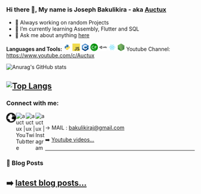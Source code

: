 ### Hi there 👋, My name is Joseph Bakulikira - aka [Auctux][website]
- 🔭 Always working on random Projects
- 🌱 I’m currently learning Assembly, Flutter and SQL
- 💬 Ask me about anything [here](https://github.com/Josephbakulikira/Josephbakulikira/issues)

**Languages and Tools:** 
<code><img height="20" src="https://raw.githubusercontent.com/github/explore/80688e429a7d4ef2fca1e82350fe8e3517d3494d/topics/python/python.png"></code>
<code><img height="20" src="https://raw.githubusercontent.com/github/explore/80688e429a7d4ef2fca1e82350fe8e3517d3494d/topics/javascript/javascript.png"></code>
<code><img height="20" src="https://raw.githubusercontent.com/github/explore/80688e429a7d4ef2fca1e82350fe8e3517d3494d/topics/cpp/cpp.png"></code>
<code><img height="20" src="https://raw.githubusercontent.com/github/explore/80688e429a7d4ef2fca1e82350fe8e3517d3494d/topics/csharp/csharp.png"></code>
<code><img height="20" src="https://raw.githubusercontent.com/github/explore/80688e429a7d4ef2fca1e82350fe8e3517d3494d/topics/unity/unity.png"></code>
<code><img height="20" src="https://raw.githubusercontent.com/github/explore/80688e429a7d4ef2fca1e82350fe8e3517d3494d/topics/react/react.png"></code>
<code><img height="20" src="https://raw.githubusercontent.com/github/explore/80688e429a7d4ef2fca1e82350fe8e3517d3494d/topics/nodejs/nodejs.png"></code>
Youtube Channel: https://www.youtube.com/c/Auctux

![Anurag's GitHub stats](https://github-readme-stats.vercel.app/api?username=Josephbakulikira&show_icons=true&theme=radical)

[![Top Langs](https://github-readme-stats.vercel.app/api/top-langs/?username=Josephbakulikira&langs_count=12&layout=compact&theme=radical)](https://github.com/anuraghazra/github-readme-stats)
---

### Connect with me:

[<img align="left" alt="auctux.com" width="26px" src="https://raw.githubusercontent.com/iconic/open-iconic/master/svg/globe.svg" />][website]
[<img align="left" alt="auctux | YouTube" width="26px" src="https://cdn.jsdelivr.net/npm/simple-icons@v3/icons/youtube.svg" />][youtube]
[<img align="left" alt="auctux | Twitter" width="26px" src="https://cdn.jsdelivr.net/npm/simple-icons@v3/icons/twitter.svg" />][twitter]
[<img align="left" alt="auctux | Instagram" width="26px" src="https://cdn.jsdelivr.net/npm/simple-icons@v3/icons/instagram.svg" />][instagram]

<br/>

 -> MAIL : bakulikiraj@gmail.com

➡️ [Youtube videos...](https://www.youtube.com/channel/UCjPk9YDheKst1FlAf_KSpyA)

---

### 📕 Blog Posts

➡️ [latest blog posts...](https://www.auctux.com/projects)
---

[website]: https://www.auctux.com/
[twitter]: https://twitter.com/auctux
[youtube]: https://www.youtube.com/channel/UCjPk9YDheKst1FlAf_KSpyA
[instagram]: https://www.instagram.com/auctux_com/
[visualizations]: https://www.youtube.com/watch?v=n9XfsSDDhCI&list=PLrt2QbCqhwC8YpcdAnrSahtZ0mOGY9Oz4
